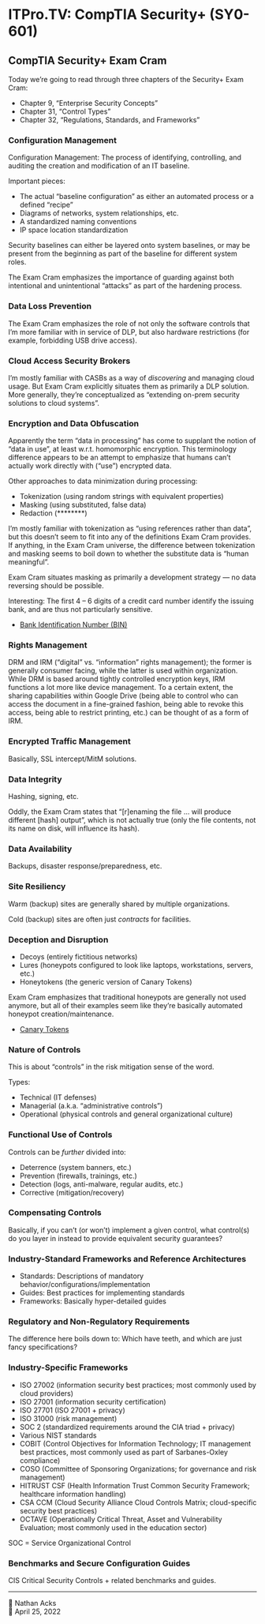 # ITPro.TV: CompTIA Security+ (SY0-601)

## CompTIA Security+ Exam Cram

Today we’re going to read through three chapters of the Security+ Exam Cram:

* Chapter 9, “Enterprise Security Concepts”
* Chapter 31, “Control Types”
* Chapter 32, “Regulations, Standards, and Frameworks”

### Configuration Management

Configuration Management: The process of identifying, controlling, and auditing the creation and modification of an IT baseline.

Important pieces:

* The actual “baseline configuration” as either an automated process or a defined “recipe”
* Diagrams of networks, system relationships, etc.
* A standardized naming conventions
* IP space location standardization

Security baselines can either be layered onto system baselines, or may be present from the beginning as part of the baseline for different system roles.

The Exam Cram emphasizes the importance of guarding against both intentional and unintentional “attacks” as part of the hardening process.

### Data Loss Prevention

The Exam Cram emphasizes the role of not only the software controls that I’m more familiar with in service of DLP, but also hardware restrictions (for example, forbidding USB drive access).

### Cloud Access Security Brokers

I’m mostly familiar with CASBs as a way of *discovering* and managing cloud usage. But Exam Cram explicitly situates them as primarily a DLP solution. More generally, they’re conceptualized as “extending on-prem security solutions to cloud systems”.

### Encryption and Data Obfuscation

Apparently the term “data in processing” has come to supplant the notion of “data in use”, at least w.r.t. homomorphic encryption. This terminology difference appears to be an attempt to emphasize that humans can’t actually work directly with (“use”) encrypted data.

Other approaches to data minimization during processing:

* Tokenization (using random strings with equivalent properties)
* Masking (using substituted, false data)
* Redaction (\*\*\*\*\*\*\*\*)

I’m mostly familiar with tokenization as “using references rather than data”, but this doesn’t seem to fit into any of the definitions Exam Cram provides. If anything, in the Exam Cram universe, the difference between tokenization and masking seems to boil down to whether the substitute data is “human meaningful”.

Exam Cram situates masking as primarily a development strategy — no data reversing should be possible.

Interesting: The first 4 – 6 digits of a credit card number identify the issuing bank, and are thus not particularly sensitive.

* [Bank Identification Number (BIN)](https://www.investopedia.com/terms/b/bank-identification-number.asp)

### Rights Management

DRM and IRM (“digital” vs. “information” rights management); the former is generally consumer facing, while the latter is used within organization. While DRM is based around tightly controlled encryption keys, IRM functions a lot more like device management. To a certain extent, the sharing capabilities within Google Drive (being able to control who can access the document in a fine-grained fashion, being able to revoke this access, being able to restrict printing, etc.) can be thought of as a form of IRM.

### Encrypted Traffic Management

Basically, SSL intercept/MitM solutions.

### Data Integrity

Hashing, signing, etc.

Oddly, the Exam Cram states that “[r]enaming the file … will produce different [hash] output”, which is not actually true (only the file contents, not its name on disk, will influence its hash).

### Data Availability

Backups, disaster response/preparedness, etc.

### Site Resiliency

Warm (backup) sites are generally shared by multiple organizations.

Cold (backup) sites are often just *contracts* for facilities.

### Deception and Disruption

* Decoys (entirely fictitious networks)
* Lures (honeypots configured to look like laptops, workstations, servers, etc.)
* Honeytokens (the generic version of Canary Tokens)

Exam Cram emphasizes that traditional honeypots are generally not used anymore, but all of their examples seem like they’re basically automated honeypot creation/maintenance.

* [Canary Tokens](https://www.canarytokens.org/)

### Nature of Controls

This is about “controls” in the risk mitigation sense of the word.

Types:

* Technical (IT defenses)
* Managerial (a.k.a. “administrative controls”)
* Operational (physical controls and general organizational culture)

### Functional Use of Controls

Controls can be *further* divided into:

* Deterrence (system banners, etc.)
* Prevention (firewalls, trainings, etc.)
* Detection (logs, anti-malware, regular audits, etc.)
* Corrective (mitigation/recovery)

### Compensating Controls

Basically, if you can’t (or won’t) implement a given control, what control(s) do you layer in instead to provide equivalent security guarantees?

### Industry-Standard Frameworks and Reference Architectures

* Standards: Descriptions of mandatory behavior/configurations/implementation
* Guides: Best practices for implementing standards
* Frameworks: Basically hyper-detailed guides

### Regulatory and Non-Regulatory Requirements

The difference here boils down to: Which have teeth, and which are just fancy specifications?

### Industry-Specific Frameworks

* ISO 27002 (information security best practices; most commonly used by cloud providers)
* ISO 27001 (information security certification)
* ISO 27701 (ISO 27001 + privacy)
* ISO 31000 (risk management)
* SOC 2 (standardized requirements around the CIA triad + privacy)
* Various NIST standards
* COBIT (Control Objectives for Information Technology; IT management best practices, most commonly used as part of Sarbanes-Oxley compliance)
* COSO (Committee of Sponsoring Organizations; for governance and risk management)
* HITRUST CSF (Health Information Trust Common Security Framework; healthcare information handling)
* CSA CCM (Cloud Security Alliance Cloud Controls Matrix; cloud-specific security best practices)
* OCTAVE (Operationally Critical Threat, Asset and Vulnerability Evaluation; most commonly used in the education sector)

SOC = Service Organizational Control

### Benchmarks and Secure Configuration Guides

CIS Critical Security Controls + related benchmarks and guides.

<!--

## ITPro.TV: CompTIA Security+ (SY0-601)

### Security Controls

==xxx==

### Regulations, Standards And Frameworks

==xxx==

### Spotlight On General Data Protection Regulation

==xxx==

-->

- - - -

<span aria-hidden="true">👤</span> Nathan Acks  
<span aria-hidden="true">📅</span> April 25, 2022
